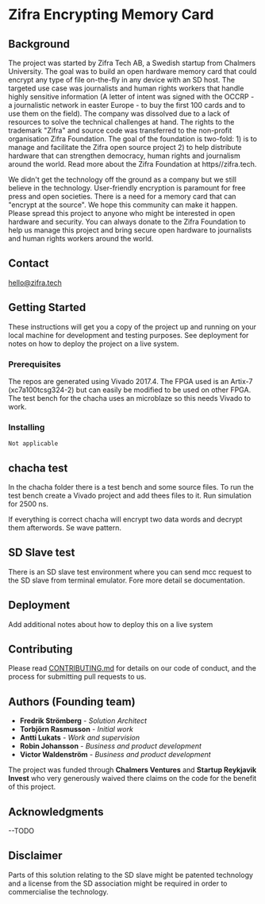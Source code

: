 # Zifra Encrypting Memory Card

## Background

The project was started by Zifra Tech AB, a Swedish startup from Chalmers University. The goal was to build an open hardware memory card that could encrypt any type of file on-the-fly in any device with an SD host. The targeted use case was journalists and human rights workers that handle highly sensitive information (A letter of intent was signed with the OCCRP - a journalistic network in easter Europe - to buy the first 100 cards and to use them on the field). The company was dissolved due to a lack of resources to solve the technical challenges at hand. The rights to the trademark "Zifra" and source code was transferred to the non-profit organisation Zifra Foundation. The goal of the foundation is two-fold: 1) is to manage and facilitate the Zifra open source project 2) to help distribute hardware that can strengthen democracy, human rights and journalism around the world. Read more about the Zifra Foundation at https//zifra.tech.

We didn't get the technology off the ground as a company but we still believe in the technology. User-friendly encryption is paramount for free press and open societies. There is a need for a memory card that can "encrypt at the source". We hope this community can make it happen. Please spread this project to anyone who might be interested in open hardware and security. You can always donate to the Zifra Foundation to help us manage this project and bring secure open hardware to journalists and human rights workers around the world.

## Contact

hello@zifra.tech

## Getting Started

These instructions will get you a copy of the project up and running on your local machine for development and testing purposes. See deployment for notes on how to deploy the project on a live system.

### Prerequisites

The repos are generated using Vivado 2017.4.
The FPGA used is an Artix-7 (xc7a100tcsg324-2) but can easily be modified to be used on other FPGA.
The test bench for the chacha uses an microblaze so this needs Vivado to work.


### Installing
	Not applicable

## chacha test

In the chacha folder there is a test bench and some source files.
To run the test bench create a Vivado project and add thees files to it.
Run simulation for 2500 ns.

If everything is correct chacha will encrypt two data words and decrypt them afterwords.
Se wave pattern.

## SD Slave test
There is an SD slave test environment where you can send mcc request to the SD slave from terminal emulator.
Fore more detail se documentation.

## Deployment

Add additional notes about how to deploy this on a live system


## Contributing

Please read [CONTRIBUTING.md](https://gist.github.com/PurpleBooth/b24679402957c63ec426) for details on our code of conduct, and the process for submitting pull requests to us.

## Authors (Founding team)

* **Fredrik Strömberg** - *Solution Architect*
* **Torbjörn Rasmusson** - *Initial work*
* **Antti Lukats** - *Work and supervision*
* **Robin Johansson** - *Business and product development*
* **Victor Waldenström** - *Business and product development*

The project was funded through **Chalmers Ventures** and **Startup Reykjavik Invest** who very generously waived there claims on the code for the benefit of this project.


## Acknowledgments

--TODO

## Disclaimer

Parts of this solution relating to the SD slave might be patented technology and a license from the SD association might be required in order to commercialise the technology.  
